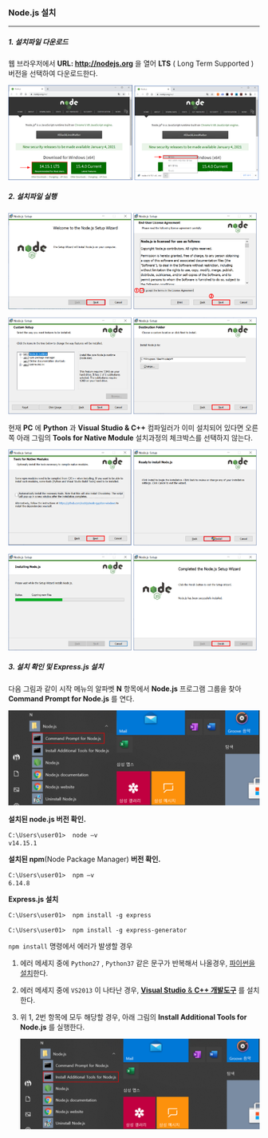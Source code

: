 ### Node.js 설치

------

##### 1. 설치파일 다운로드

웹 브라우저에서  **URL: http://nodejs.org** 을 열어 **LTS** ( Long Term Supported ) 버전을 선택하여 다운로드한다.

<img src="img\image-20201216181543937.png"  width="49.4%" />  <img src="img\image-20201216181618831.png"  width="49.4%" />

##### 2. 설치파일 실행

<img src="img\image-20201216183405353.png"  width="49%" />  <img src="img\image-20201216183558608.png"  width="49%" />

<img src="img\image-20201216235811765.png"  width="49%" />  <img src="img\image-20201216235920271.png"  width="49%" />

현재 **PC** 에 **Python** 과  **Visual Studio & C++** 컴파일러가 이미 설치되어 있다면 오른쪽 아래 그림의 **Tools for Native Module** 설치과정의 체크박스를 선택하지 않는다.  

<img src="img\image-20201217000042460.png"  width="49%" />  <img src="img\image-20201217000318545.png"  width="49%" />

<img src="img\image-20201217000433572.png"  width="49%" />  <img src="img\image-20201217000515702.png"  width="49%" />

##### 3. 설치 확인 및 Express.js 설치

다음 그림과 같이 시작 메뉴의 알파벳 **N** 항목에서 **Node.js** 프로그램 그룹을 찾아  **Command Prompt for Node.js** 를 연다. 

<img src="img\image-20201217003919596.png" />

**설치된 node.js 버전 확인.** 

```
C:\Users\user01>  node –v 
v14.15.1
```

**설치된 npm**(Node Package Manager) **버전 확인.** 

```
C:\Users\user01>  npm –v
6.14.8
```

**Express.js 설치**

```
C:\Users\user01>  npm install -g express
```

```
C:\Users\user01>  npm install -g express-generator
```



`npm install`  명령에서 에러가 발생할 경우 

1. 에러 메세지 중에 `Python27` ,  `Python37`  같은 문구가 반복해서 나올경우, [파이썬을 설치](install_python.md)한다.

2. 에러 메세지 중에 `VS2013` 이 나타난 경우, [**Visual Studio** & **C++ 개발도구**](./install_vsstudio.md) 를 설치한다.

3. 위 1, 2번 항목에 모두 해당할 경우, 아래 그림의 **Install Additional Tools for Node.js** 를 실행한다.

   <img src="./img/image-20201217010240669.png" />